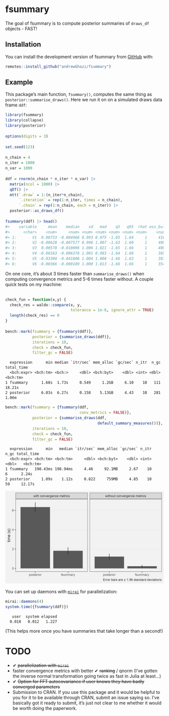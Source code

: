 
<!-- README.md is generated from README.Rmd. Please edit that file -->

# fsummary

<!-- badges: start -->
<!-- badges: end -->

The goal of fsummary is to compute posterior summaries of `draws_df`
objects - FAST!

## Installation

You can install the development version of fsummary from
[GitHub](https://github.com/) with:

``` r
remotes::install_github("andrewGhazi/fsummary")
```

## Example

This package’s main function, `fsummary()`, computes the same thing as
`posterior::summarise_draws()`. Here we run it on on a simulated draws
data frame `ddf`:

``` r
library(fsummary)
library(collapse)
library(posterior)

options(digits = 3)

set.seed(123)

n_chain = 4
n_iter = 1000
n_var = 1000

ddf = rnorm(n_chain * n_iter * n_var) |> 
  matrix(ncol = 1000) |> 
  qDT() |> 
  mtt(`.draw` = 1:(n_iter*n_chain),
      `.iteration` = rep(1:n_iter, times = n_chain),
      `.chain` = rep(1:n_chain, each = n_iter)) |> 
  posterior::as_draws_df()

fsummary(ddf) |> head()
#>    variable     mean    median    sd   mad    q5   q95  rhat ess_bulk ess_tail
#>      <char>    <num>     <num> <num> <num> <num> <num> <num>    <num>    <num>
#> 1:       V1  0.00733 -0.004966 0.993 0.975 -1.65  1.64     1     4161     3930
#> 2:       V2 -0.00628 -0.007577 0.996 1.007 -1.63  1.60     1     4099     3978
#> 3:       V3  0.00578 -0.010096 1.006 1.021 -1.65  1.66     1     4005     3807
#> 4:       V4 -0.00163 -0.006376 1.001 0.983 -1.64  1.68     1     3851     3729
#> 5:       V5 -0.03390 -0.041806 1.004 1.008 -1.66  1.63     1     3878     3891
#> 6:       V6 -0.00366 -0.000109 1.000 1.013 -1.66  1.66     1     3547     3824
```

On one core, it’s about 3 times faster than `summarise_draws()` when
computing convergence metrics and 5-6 times faster without. A couple
quick tests on my machine:

``` r

check_fun = function(x,y) {
  check_res = waldo::compare(x, y, 
                             tolerance = 1e-6, ignore_attr = TRUE)
  length(check_res) == 0
}

bench::mark(fsummary = {fsummary(ddf)},
            posterior = {summarise_draws(ddf)},
            iterations = 10,
            check = check_fun,
            filter_gc = FALSE)
```

      expression      min median `itr/sec` mem_alloc `gc/sec` n_itr  n_gc total_time
      <bch:expr> <bch:tm> <bch:>     <dbl> <bch:byt>    <dbl> <int> <dbl>   <bch:tm>
    1 fsummary      1.68s  1.73s     0.549     1.2GB     6.10    10   111     18.21s
    2 posterior     6.03s  6.27s     0.158    5.13GB     4.43    10   281      1.06m

``` r
bench::mark(fsummary = {fsummary(ddf,
                                 conv_metrics = FALSE)},
            posterior = {summarise_draws(ddf, 
                                         default_summary_measures())},
            iterations = 10,
            check = check_fun,
            filter_gc = FALSE)
```

      expression      min   median `itr/sec` mem_alloc `gc/sec` n_itr  n_gc total_time
      <bch:expr> <bch:tm> <bch:tm>     <dbl> <bch:byt>    <dbl> <int> <dbl>   <bch:tm>
    1 fsummary   190.43ms 198.94ms     4.46     92.1MB     2.67    10     6      2.24s
    2 posterior     1.09s    1.12s     0.822     759MB     4.85    10    59     12.17s

![](man/figures/comparison.png)

You can set up daemons with
[`mirai`](https://shikokuchuo.net/mirai/index.html) for parallelization:

``` r
mirai::daemons(4)
system.time({fsummary(ddf)})
```

       user  system elapsed 
      0.018   0.012   1.227 

(This helps more once you have summaries that take longer than a
second!)

# TODO

- ✔ ~~parallelization with `mirai`~~
- faster convergence metrics with better ✔ ~~ranking~~ / qnorm (I’ve
  gotten the inverse normal transformation going twice as fast in Julia
  at least…)
- ✔ ~~Option for FFT autocovariance if user knows they have badly
  converged parameters~~
- Submission to CRAN. If you use this package and it would be helpful to
  you for it to be available through CRAN, submit an issue saying so.
  I’ve basically got it ready to submit, it’s just not clear to me
  whether it would be worth doing the paperwork.
